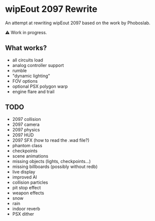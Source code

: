 # wipEout 2097 Rewrite

An attempt at rewriting wipEout 2097 based on the work by Phoboslab.

⚠️ Work in progress.

## What works?

* all circuits load
* analog controller support
* rumble
* "dynamic lighting"
* FOV options
* optional PSX polygon warp
* engine flare and trail

## TODO

* 2097 collision
* 2097 camera
* 2097 physics
* 2097 HUD
* 2097 SFX (how to read the .wad file?)
* phantom class
* checkpoints
* scene animations
* missing objects (lights, checkpoints...)
* missing billboards (possibly without redb)
* live display
* improved AI
* collision particles
* pit stop effect
* weapon effects
* snow
* rain
* indoor reverb
* PSX dither
